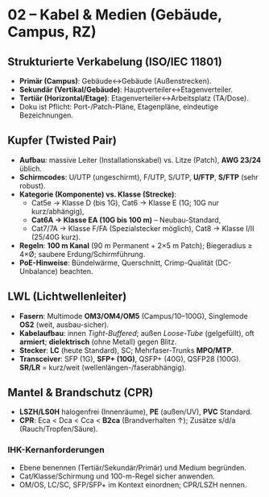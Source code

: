 # 02 – Kabel & Medien (Gebäude, Campus, RZ)

## Strukturierte Verkabelung (ISO/IEC 11801)
- **Primär (Campus)**: Gebäude↔Gebäude (Außenstrecken).
- **Sekundär (Vertikal/Gebäude)**: Hauptverteiler↔Etagenverteiler.
- **Tertiär (Horizontal/Etage)**: Etagenverteiler↔Arbeitsplatz (TA/Dose).
- Doku ist Pflicht: Port-/Patch-Pläne, Etagenpläne, eindeutige Bezeichnungen.

## Kupfer (Twisted Pair)
- **Aufbau**: massive Leiter (Installationskabel) vs. Litze (Patch), **AWG 23/24** üblich.
- **Schirmcodes**: U/UTP (ungeschirmt), F/UTP, S/UTP, **U/FTP**, **S/FTP** (sehr robust).
- **Kategorie (Komponente) vs. Klasse (Strecke)**:
  - Cat5e → Klasse D (bis 1G), Cat6 → Klasse E (1G; 10G nur kurz/abhängig),
  - **Cat6A → Klasse EA (10G bis 100 m)** – Neubau-Standard,
  - Cat7/7A → Klasse F/FA (Spezialstecker möglich), Cat8 → Klasse I/II (25/40G kurz).
- **Regeln**: **100 m Kanal** (90 m Permanent + 2×5 m Patch); Biegeradius ≥ 4×Ø; saubere Erdung/Schirmführung.
- **PoE-Hinweise**: Bündelwärme, Querschnitt, Crimp-Qualität (DC-Unbalance) beachten.

## LWL (Lichtwellenleiter)
- **Fasern**: Multimode **OM3/OM4/OM5** (Campus/10–100G), Singlemode **OS2** (weit, ausbau-sicher).
- **Kabelaufbau**: innen *Tight-Buffered*; außen *Loose-Tube* (gelgefüllt), oft **armiert**; **dielektrisch** (ohne Metall) gegen Blitz.
- **Stecker**: **LC** (heute Standard), SC; Mehrfaser-Trunks **MPO/MTP**.
- **Transceiver**: SFP (1G), **SFP+ (10G)**, QSFP+ (40G), QSFP28 (100G). **SR/LR** = kurz/weit (wellenlängen-/faserabhängig).

## Mantel & Brandschutz (CPR)
- **LSZH/LS0H** halogenfrei (Innenräume), **PE** (außen/UV), **PVC** Standard.
- **CPR**: Eca < Dca < Cca < **B2ca** (Brandverhalten ↑); Zusätze s/d/a (Rauch/Tropfen/Säure).

### IHK-Kernanforderungen
- Ebene benennen (Tertiär/Sekundär/Primär) und Medium begründen.
- Cat/Klasse/Schirmung und 100-m-Regel sicher anwenden.
- OM/OS, LC/SC, SFP/SFP+ im Kontext einordnen; CPR/LSZH nennen.
